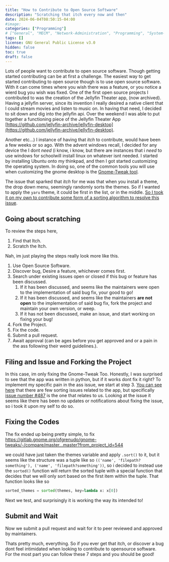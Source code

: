 ```yaml
---
title: "How to Contribute to Open Source Software"
description: "Scratching that itch every now and then" 
date: 2024-06-04T08:50:15-04:00
#image: 
categories: ["Programming"]
# ["General", "MECM", "Network-Administration", "Programming", "System-Administration"]
tags: []
license: GNU General Public License v3.0 
hidden: false
toc: true
draft: false
---
```


Lots of people want to contribute to open source software. Though getting started contributing can be at first a challenge. The easiest way to get started contributing to open source though is to use open source software. With it can come times where you wish there was a feature, or you notice a wierd bug you wish was fixed. One of the first open source projects I contributed to was the creation of the Jellyfin Theater app, (now archived). Having a jellyfin server, since its invention I really desired a native client that I could stream movies and listen to music on. In having that need, I decided to sit down and dig into the jellyfin api. Over the weekend I was able to put together a functioning piece of the Jellyfin Theater App [https://github.com/jellyfin-archive/jellyfin-desktop](https://github.com/jellyfin-archive/jellyfin-desktop).

Another  etc...) I instance of having that *itch* to contribute, would have been a few weeks or so ago. With the advent windows recall, I decided for any device the I dont *need* (i know, i know, but there are instances that i *need* to use windows for schoolwill install linux on whatever isnt needed. I started by installing Ubuntu onto my thinkpad, and then I got started customizing the operating system. In doing so, one of the common tools you will use when customizing the gnome desktop is the [Gnome-Tweak tool](https://gitlab.gnome.org/GNOME/gnome-tweaks). 

The issue that sparked that *itch* for me was that when you install a theme, the drop down menu, seemingly randomly sorts the themes. So if I wanted to apply the `yaru` theme, it could be first in the list, or in the middle. [So I took it on my own to contribute some form of a sorting algorithm to resolve this issue](https://gitlab.gnome.org/GNOME/gnome-tweaks/-/merge_requests/154).

## Going about scratching

To review the steps here,

1. Find that Itch.
2. Scratch the Itch.

Nah, im just playing the steps really look more like this.

1. Use Open Source Software.
2. Discover bug, Desire a feature, whichever comes first.
3. Search under existing issues open or closed if this bug or feature has been discussed.
   1. If it has been discussed, and seems like the maintainers were open to the implementation of said bug fix, your good to go!  
   2. If it has been discussed, and seems like the maintainers **are not open** to the implementation of said bug fix, fork the project and maintain your own version, or weep.
   3. If it has not been discussed, make an issue, and start working on fixing your bug!
4. Fork the Project.
5. Fix the code.
6. Submit a pull request.
7. Await approval (can be ages before you get approved and or a pain in the ass following their weird guidelines.).

## Filing and Issue and Forking the Project

In this case, im only fixing the Gnome-Tweak Too. Honestly, I was surprised to see that the app was written in python, but if it works dont fix it right? To implement my specific pain in the ass issue, we start at step 3. [You can see here](https://gitlab.gnome.org/GNOME/gnome-tweaks/-/issues/?sort=created_date&state=opened&search=sort&first_page_size=20) that there are few sorting issues related to the app, but specifically [issue number #487](https://gitlab.gnome.org/GNOME/gnome-tweaks/-/issues/487) is the one that relates to us. Looking at the issue it seems like there has been no updates or notifications about fixing the issue, so i took it upon my self to do so.

## Fixing the Codes

The fix ended up being pretty simple, to fix https://gitlab.gnome.org/ofgrenudo/gnome-tweaks/-/compare/master...master?from_project_id=544

we could have just taken the themes variable and apply `.sort()` to it, but it seems like the structure was a tuple like so `(('name', 'filepath?something'), ('name', 'filepath?something'))`, so i decided to instead use the `sorted()` function will return the sorted tuple with a special function that decides that we will only sort based on the first item within the tuple. That function looks like so 

```python
sorted_themes = sorted(themes, key=lambda x: x[0])
```

Next we test, and surprisingly it is working the way its intended to! 

## Submit and Wait

Now we submit a pull request and wait for it to peer reviewed and approved by maintainers. 

Thats pretty much, everything. So if you ever get that itch, or discover a bug dont feel intimidated when looking to contribute to opensource software. For the most part you can follow these 7 steps and you should be good!
